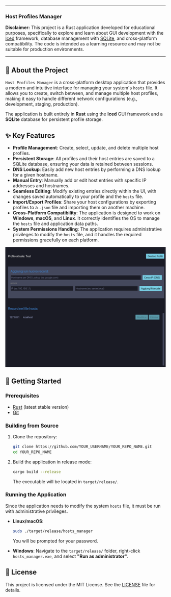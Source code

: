 
-----

### Host Profiles Manager

**Disclaimer:** This project is a Rust application developed for educational purposes, specifically to explore and learn about GUI development with the [Iced](https://iced.rs/) framework, database management with [SQLite](https://www.sqlite.org/index.html), and cross-platform compatibility. The code is intended as a learning resource and may not be suitable for production environments.

-----

## 📖 About the Project

`Host Profiles Manager` is a cross-platform desktop application that provides a modern and intuitive interface for managing your system's `hosts` file. It allows you to create, switch between, and manage multiple host profiles, making it easy to handle different network configurations (e.g., development, staging, production).

The application is built entirely in **Rust** using the **Iced** GUI framework and a **SQLite** database for persistent profile storage.

## ✨ Key Features

* **Profile Management**: Create, select, update, and delete multiple host profiles.
* **Persistent Storage**: All profiles and their host entries are saved to a SQLite database, ensuring your data is retained between sessions.
* **DNS Lookup**: Easily add new host entries by performing a DNS lookup for a given hostname.
* **Manual Entry**: Manually add or edit host entries with specific IP addresses and hostnames.
* **Seamless Editing**: Modify existing entries directly within the UI, with changes saved automatically to your profile and the `hosts` file.
* **Import/Export Profiles**: Share your host configurations by exporting profiles to a `.json` file and importing them on another machine.
* **Cross-Platform Compatibility**: The application is designed to work on **Windows**, **macOS**, and **Linux**. It correctly identifies the OS to manage the `hosts` file and application data paths.
* **System Permissions Handling**: The application requires administrative privileges to modify the `hosts` file, and it handles the required permissions gracefully on each platform.

![Example](assets/app.png)


## 🚀 Getting Started

### Prerequisites

* [Rust](https://www.rust-lang.org/tools/install) (latest stable version)
* [Git](https://git-scm.com/downloads)

  
### Building from Source

1.  Clone the repository:

    ```bash
    git clone https://github.com/YOUR_USERNAME/YOUR_REPO_NAME.git
    cd YOUR_REPO_NAME
    ```

2.  Build the application in release mode:

    ```bash
    cargo build --release
    ```

    The executable will be located in `target/release/`.

### Running the Application

Since the application needs to modify the system `hosts` file, it must be run with administrative privileges.

* **Linux/macOS**:

  ```bash
  sudo ./target/release/hosts_manager
  ```

  You will be prompted for your password.

* **Windows**:
  Navigate to the `target/release/` folder, right-click `hosts_manager.exe`, and select **"Run as administrator"**.


## 📄 License

This project is licensed under the MIT License. See the [LICENSE](LICENSE.md) file for details.
